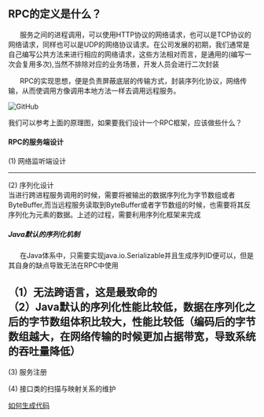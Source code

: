 

## RPC的定义是什么？

&nbsp;&nbsp;&nbsp;&nbsp;&nbsp;&nbsp;服务之间的进程调用，可以使用HTTP协议的网络请求，也可以是TCP协议的网络请求，同样也可以是UDP的网络协议请求。在公司发展的初期，我们通常是自己编写公共方法来进行相应的网络请求，这些方法相对而言，是通用的(编写一次会复用多次),当然不排除对应的业务场景，开发人员会进行二次封装
   
&nbsp;&nbsp;&nbsp;&nbsp;&nbsp;&nbsp;RPC的实现思想，便是负责屏蔽底层的传输方式，封装序列化协议，网络传输，从而使调用方像调用本地方法一样去调用远程服务。



 ![GitHub][github1]

[github1]: http://fmn.rrimg.com/fmn086/20181022/2330/large_dY19_4344000071a61e7f.jpg "GitHub,Social Coding" 


我们可以参考上面的原理图，如果要我们设计一个RPC框架，应该做些什么？

#### RPC的服务端设计
(1) 网络监听端设计  

---
(2) 序列化设计   
当进行跨进程服务调用的时候，需要将被输出的数据序列化为字节数组或者ByteBuffer,而当远程服务读取到ByteBuffer或者字节数组的时候，也需要将其反序列化为元素的数据。上述的过程，需要利用序列化框架来完成
 
 
 ##### Java默认的序列化机制
 
&nbsp;&nbsp;&nbsp;&nbsp;&nbsp;&nbsp;在Java体系中，只需要实现java.io.Serializable并且生成序列ID便可以，但是其自身的缺点导致无法在RPC中使用
 
 （1）无法跨语言，这是最致命的  
 （2）Java默认的序列化性能比较低，数据在序列化之后的字节数组体积比较大，性能比较低（编码后的字节数组越大，在网络传输的时候更加占据带宽，导致系统的吞吐量降低）
---
(3) 服务注册  



(4) 接口类的扫描与映射关系的维护

 [如何生成代码](https://github.com/grpc/grpc-java/blob/master/README.md)
